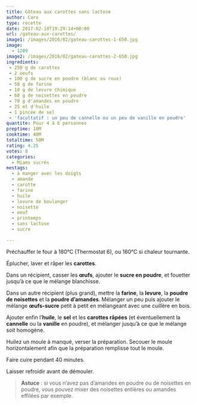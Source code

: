 ```yaml
---
title: Gâteau aux carottes sans lactose
author: Caro
type: recette
date: 2017-02-10T19:29:14+00:00
url: /gateau-aux-carottes/
image1: /images/2016/02/gateau-carottes-1-650.jpg
image:
  - 1209
image2: /images/2016/02/gateau-carottes-2-650.jpg
ingredients:
 - 250 g de carottes
 - 2 oeufs
 - 100 g de sucre en poudre (blanc ou roux)
 - 50 g de farine
 - 10 g de levure chimique
 - 60 g de noisettes en poudre
 - 70 g d'amandes en poudre
 - 25 ml d'huile
 - 1 pincée de sel
 - 'facultatif : un peu de cannelle ou un peu de vanille en poudre'
quantite: Pour 4 à 6 personnes
preptime: 10M
cooktime: 40M
totaltime: 50M
rating: 4.25
votes: 8
categories:
  - Miams sucrés
mestags:
  - à manger avec les doigts
  - amande
  - carotte
  - farine
  - huile
  - levure de boulanger
  - noisette
  - oeuf
  - printemps
  - sans lactose
  - sucre

---
```

Préchauffer le four à 180°C (Thermostat 6), ou 160°C si chaleur tournante.

Éplucher, laver et râper les **carottes**.

Dans un récipient, casser les **œufs**, ajouter le **sucre en poudre**, et fouetter jusqu&rsquo;à ce que le mélange blanchisse.

Dans un autre récipient (plus grand), mettre la **farine**, la **levure**, la **poudre de noisettes** et la **poudre d&rsquo;amandes**. Mélanger un peu puis ajouter le mélange **œufs-sucre** petit à petit en mélangeant avec une cuillère en bois.

Ajouter enfin l&rsquo;**huile**, le **sel** et les **carottes râpées** (et éventuellement la **cannelle** ou la **vanille** en poudre), et mélanger jusqu&rsquo;à ce que le mélange soit homogène.

Huilez un moule à manqué, verser la préparation. Secouer le moule horizontalement afin que la préparation remplisse tout le moule.

Faire cuire pendant 40 minutes.

Laisser refroidir avant de démouler.

> **Astuce** : si vous n&rsquo;avez pas d&rsquo;amandes en poudre ou de noisettes en poudre, vous pouvez mixer des noisettes entières ou amandes effilées par exemple.

&nbsp;
